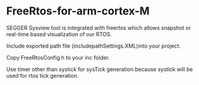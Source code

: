# FreeRtos-for-arm-cortex-M

SEGGER Sysview tool is integrated with freertos which allows snapshot or real-time based visualization of our RTOS.

Include exported path file (includepathSettings.XML)into your project.

Copy FreeRtosConfig.h to your inc folder.

Use timer other than systick for sysTick generation because systick will be used for rtos tick generation.
